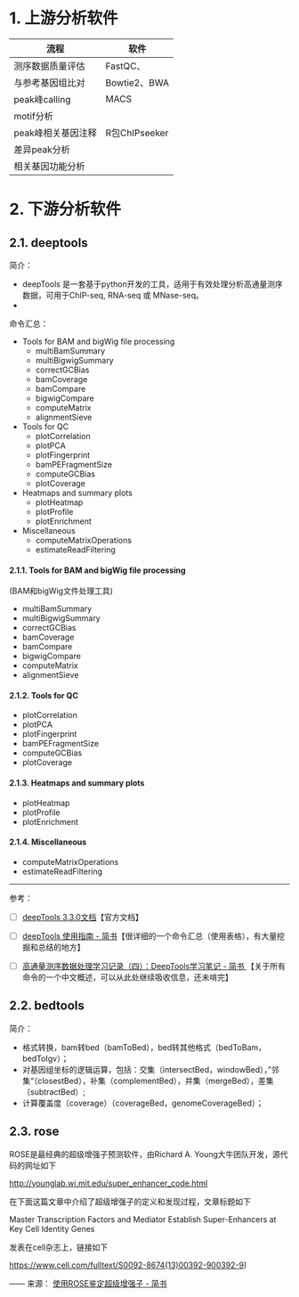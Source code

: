 # 1. 上游分析软件

|        流程        |     软件      |
| ------------------ | ------------- |
| 测序数据质量评估   | FastQC、      |
| 与参考基因组比对   | Bowtie2、BWA  |
| peak峰calling      | MACS          |
| motif分析          |               |
| peak峰相关基因注释 | R包ChIPseeker |
| 差异peak分析       |               |
| 相关基因功能分析   |               |


# 2. 下游分析软件
## 2.1. deeptools
简介：  
- deepTools 是一套基于python开发的工具，适用于有效处理分析高通量测序数据，可用于ChIP-seq, RNA-seq 或 MNase-seq。
- 

命令汇总：
- Tools for BAM and bigWig file processing
  - multiBamSummary
  - multiBigwigSummary
  - correctGCBias
  - bamCoverage
  - bamCompare
  - bigwigCompare
  - computeMatrix
  - alignmentSieve
- Tools for QC
  - plotCorrelation
  - plotPCA
  - plotFingerprint
  - bamPEFragmentSize
  - computeGCBias
  - plotCoverage
- Heatmaps and summary plots
  - plotHeatmap
  - plotProfile
  - plotEnrichment
- Miscellaneous
  - computeMatrixOperations
  - estimateReadFiltering

#### 2.1.1. Tools for BAM and bigWig file processing
(BAM和bigWig文件处理工具) 
- multiBamSummary
- multiBigwigSummary
- correctGCBias
- bamCoverage
- bamCompare
- bigwigCompare
- computeMatrix
- alignmentSieve
#### 2.1.2. Tools for QC
- plotCorrelation
- plotPCA
- plotFingerprint
- bamPEFragmentSize
- computeGCBias
- plotCoverage
#### 2.1.3. Heatmaps and summary plots
- plotHeatmap
- plotProfile
- plotEnrichment
#### 2.1.4. Miscellaneous
- computeMatrixOperations
- estimateReadFiltering

---
参考：
- [ ] [deepTools 3.3.0文档](https://deeptools.readthedocs.io/en/develop/content/list_of_tools.html)【官方文档】
- [ ] [deepTools 使用指南 - 简书](https://www.jianshu.com/p/2b386dd437d3)【很详细的一个命令汇总（使用表格），有大量挖掘和总结的地方】
- [ ] [高通量测序数据处理学习记录（四）：DeepTools学习笔记 - 简书
](https://www.jianshu.com/p/7cc5df9f7900)【关于所有命令的一个中文概述，可以从此处继续吸收信息，还未啃完】


## 2.2. bedtools
简介：
- 格式转换，bam转bed（bamToBed），bed转其他格式（bedToBam，bedToIgv）；
- 对基因组坐标的逻辑运算，包括：交集（intersectBed，windowBed），”邻集“（closestBed），补集（complementBed），并集（mergeBed），差集（subtractBed）;
- 计算覆盖度（coverage）（coverageBed，genomeCoverageBed）；


## 2.3. rose

ROSE是最经典的超级增强子预测软件，由Richard A. Young大牛团队开发，源代码的网址如下

http://younglab.wi.mit.edu/super_enhancer_code.html

在下面这篇文章中介绍了超级增强子的定义和发现过程，文章标题如下

Master Transcription Factors and Mediator Establish Super-Enhancers at Key Cell Identity Genes

发表在cell杂志上，链接如下

https://www.cell.com/fulltext/S0092-8674(13)00392-900392-9)


—— 来源： [使用ROSE鉴定超级增强子 - 简书](https://www.jianshu.com/p/f573f72bc4be)

